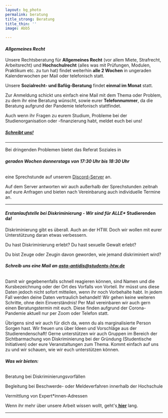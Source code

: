 ```yaml
---
layout: bg_photo
permalink: beratung
title_strong: Beratung
title_thin: ''
image: Abb5

---
```

#### _Allgemeines Recht_

Unsere Rechtsberatung für **Allgemeines Recht** (vor allem Miete, Strafrecht, Arbeitsrecht) und **Hochschulrecht** (alles was mit Prüfungen, Modulen, Praktikum etc. zu tun hat) findet weiterhin **alle 2 Wochen** in ungeraden Kalenderwochen per Mail oder telefonisch statt.

Unsere **Sozialrecht- und Bafög-Beratung** findet **einmal im Monat** statt.

Zur Anmeldung schickt uns einfach eine Mail mit dem Thema oder Problem, zu dem ihr eine Beratung wünscht, sowie eurer **Telefonnummer**, da die Beratung aufgrund der Pandemie telefonisch stattfindet.

Auch wenn ihr Fragen zu eurem Studium, Probleme bei der Studienorganisation oder -finanzierung habt, meldet euch bei uns!

##### [Schreibt uns!](mailto:asta-soziales@students-htw.de)

***

Bei dringenden Problemen bietet das Referat Soziales in

###### **geraden Wochen donnerstags von 17:30 Uhr bis 18:30 Uhr**

eine Sprechstunde auf unserem [Discord-Server](https://discord.com/invite/B695Bgn "AStA-Discord") an.

Auf dem Server antworten wir auch außerhalb der Sprechstunden zeitnah auf eure Anfragen und bieten nach Vereinbarung auch individuelle Termine an.

***

#### _Erstanlaufstelle bei Diskriminierung - Wir sind für ALLE*_ Studierenden da!

Diskriminierung gibt es überall. Auch an der HTW. Doch wir wollen mit eurer Unterstützung daran etwas verbessern.

Du hast Diskriminierung erlebt? Du hast sexuelle Gewalt erlebt?

Du bist Zeuge oder Zeugin davon geworden, wie jemand diskriminiert wird?

###### **Schreib uns eine Mail an** [**asta-antidis@students-htw.de**](mailto:asta-antidis@students-htw.de)

Damit wir gegebenenfalls schnell reagieren können, sind Namen und die Kursbezeichnung oder der Ort des Vorfalls von Vorteil. Ihr müsst uns diese Daten jedoch nicht sofort mitteilen, wenn ihr noch Vorbehalte habt. In jedem Fall werden deine Daten vertraulich behandelt! Wir gehen keine weiteren Schritte, ohne dein Einverständnis! Per Mail vereinbaren wir auch gern einen Beratungstermin mit euch. Diese finden aufgrund der Corona-Pandemie aktuell nur per Zoom oder Telefon statt.

Übrigens sind wir auch für dich da, wenn du als marginalisierte Person Sorgen hast. Wir freuen uns über Ideen und Vorschläge aus der Studierendenschaft! Gerne unterstützen wir auch Gruppen im Bereich der Sichtbarmachung von Diskriminierung bei der Gründung (Studentische Initiativen) oder eure Veranstaltungen zum Thema. Kommt einfach auf uns zu und wir schauen, wie wir euch unterstützen können.

###### **Was wir bieten:**

Beratung bei Diskriminierungsvorfällen

Begleitung bei Beschwerde- oder Meldeverfahren innerhalb der Hochschule

Vermittlung von Expert*innen-Adressen

Wenn ihr mehr über unsere Arbeit wissen wollt, geht's[ **hier**](https://astahtwberlin.github.io/referate) lang.

***